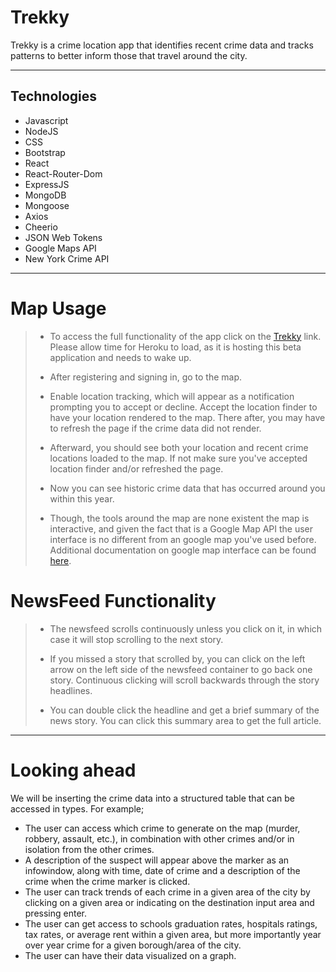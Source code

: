 # Trekky

Trekky is a crime location app that identifies recent crime data and tracks patterns to better inform those that travel around the city.
___

## Technologies 
* Javascript
* NodeJS
* CSS
* Bootstrap
* React
* React-Router-Dom
* ExpressJS
* MongoDB
* Mongoose
* Axios
* Cheerio
* JSON Web Tokens
* Google Maps API
* New York Crime API
___

# Map Usage
> - To access the full functionality of the app click on the [Trekky](https://evening-castle-24597.herokuapp.com/) link. Please allow time for Heroku to load, as it is hosting this beta application and needs to wake up.
>
> - After registering and signing in, go to the map. 
>
> - Enable location tracking, which will appear as a notification prompting you to accept or decline. Accept the location finder to have your location rendered to the map. There after, you may have to refresh the page if the crime data did not render.
>
> - Afterward, you should see both your location and recent crime locations loaded to the map. If not make sure you've accepted location finder and/or refreshed the page.
>
> - Now you can see historic crime data that has occurred around you within this year.
>
> - Though, the tools around the map are none existent the map is interactive, and given the fact that is a Google Map API the user interface is no different from an google map you've used before. Additional documentation on google map interface can be found [here](https://support.google.com/maps/answer/144349?hl=en).

# NewsFeed Functionality
> - The newsfeed scrolls continuously unless you click on it, in which case it will stop scrolling to the next story.
>
> - If you missed a story that scrolled by, you can click on the left arrow on the left side of the newsfeed container to go back one story. Continuous clicking will scroll backwards through the story headlines.
>
> - You can double click the headline and get a brief summary of the news story. You can click this summary area to get the full article.
___

# Looking ahead
We will be inserting the crime data into a structured table that can be accessed in types.
For example;
* The user can access which crime to generate on the map (murder, robbery, assault, etc.), in combination with other crimes and/or in isolation from the other crimes.
* A description of the suspect will appear above the marker as an infowindow, along with time, date of crime and a description of the crime when the crime marker is clicked.
* The user can track trends of each crime in a given area of the city by clicking on a given area or indicating on the destination input area and pressing enter.
* The user can get access to schools graduation rates, hospitals ratings, tax rates, or average rent within a given area, but more importantly year over year crime for a given borough/area of the city.
* The user can have their data visualized on a graph.

